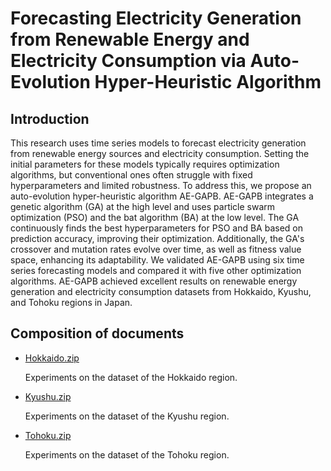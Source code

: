 # Forecasting Electricity Generation from Renewable Energy and Electricity Consumption via Auto-Evolution Hyper-Heuristic Algorithm

## Introduction

This research uses time series models to forecast electricity generation from renewable energy sources and electricity consumption. Setting the initial parameters for these models typically requires optimization algorithms, but conventional ones often struggle with fixed hyperparameters and limited robustness. To address this, we propose an auto-evolution hyper-heuristic algorithm AE-GAPB. AE-GAPB integrates a genetic algorithm (GA) at the high level and uses particle swarm optimization (PSO) and the bat algorithm (BA) at the low level. The GA continuously finds the best hyperparameters for PSO and BA based on prediction accuracy, improving their optimization. Additionally, the GA's crossover and mutation rates evolve over time, as well as fitness value space, enhancing its adaptability. We validated AE-GAPB using six time series forecasting models and compared it with five other optimization algorithms. AE-GAPB achieved excellent results on renewable energy generation and electricity consumption datasets from Hokkaido, Kyushu, and Tohoku regions in Japan.

## Composition of documents

- [Hokkaido.zip](https://github.com/soyo123/Auto-Evolution-Hyper-Heuristic-Algorithm/blob/main/Hokkaido.zip "Hokkaido.zip")

  Experiments on the dataset of the Hokkaido region.

- [Kyushu.zip](https://github.com/soyo123/Auto-Evolution-Hyper-Heuristic-Algorithm/blob/main/Kyushu.zip "Kyushu.zip")

  Experiments on the dataset of the Kyushu region.

- [Tohoku.zip](https://github.com/soyo123/Auto-Evolution-Hyper-Heuristic-Algorithm/blob/main/Tohoku.zip "Tohoku.zip")

  Experiments on the dataset of the Tohoku region.
